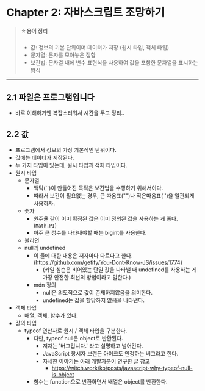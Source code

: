 # Chapter 2: 자바스크립트 조망하기

> #### ⭐️ 용어 정리
>- 값: 정보의 기본 단위이며 데이터가 저장 (원시 타입, 객체 타입)
>- 문자열: 문자를 모아놓은 집합
>- 보간법: 문자열 내에 변수 표현식을 사용하여 값을 포함한 문자열을 표시하는 방식
---

## 2.1 파일은 프로그램입니다
- 바로 이해하기엔 복잡스러워서 시간을 두고 정리..

## 2.2 값
- 프로그램에서 정보의 가장 기본적인 단위이다.
- 값에는 데이터가 저장된다.
- 두 가지 타입이 있는데, 원시 타입과 객체 타입이다.
- 원시 타입
  - 문자열
    - 백틱(``)이 만들어진 목적은 보간법을 수행하기 위해서이다.
    - 따라서 보간이 필요없는 경우, 큰 따옴표("")나 작은따옴표('')을 일관되게 사용하자.
  - 숫자
    - 원주율 같이 이미 확정된 값은 이미 정의된 값을 사용하는 게 좋다. (`Math.PI`)
    - 아주 큰 정수를 나타내야할 때는 bigint를 사용한다.
  - 불리언
  - null과 undefined
    - 이 둘에 대한 내용은 저자마다 다르다고 한다. (https://github.com/getify/You-Dont-Know-JS/issues/1774)
      - (카일 심슨은 비어있는 단일 값을 나타낼 때 undefined를 사용하는 게 가장 안전한 최선의 방법이라고 말한다.)
    - mdn 정의
      - null은 의도적으로 값이 존재하지않음을 의미한다.
      - undefined는 값을 할당하지 않음을 나타낸다.
- 객체 타입
  - 배열, 객체, 함수가 있다.
- 값의 타입
  - typeof 연산자로 원시 / 객체 타입을 구분한다.
    - 다만, typeof null은 object로 반환된다.
      - 저자는 '버그입니다.' 라고 설명하고 넘어간다.
      - JavaScript 창시자 브랜든 아이크도 인정하는 버그라고 한다.
      - 자세한 이야기는 아래 개발자분이 연구한 글 참고
        - https://witch.work/ko/posts/javascript-why-typeof-null-is-object
    - 함수는 function으로 반환하면서 배열은 object를 반환한다.
